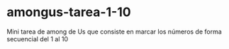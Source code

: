 # amongus-tarea-1-10
Mini tarea de among de Us que consiste en marcar los números de forma secuencial del 1 al 10

